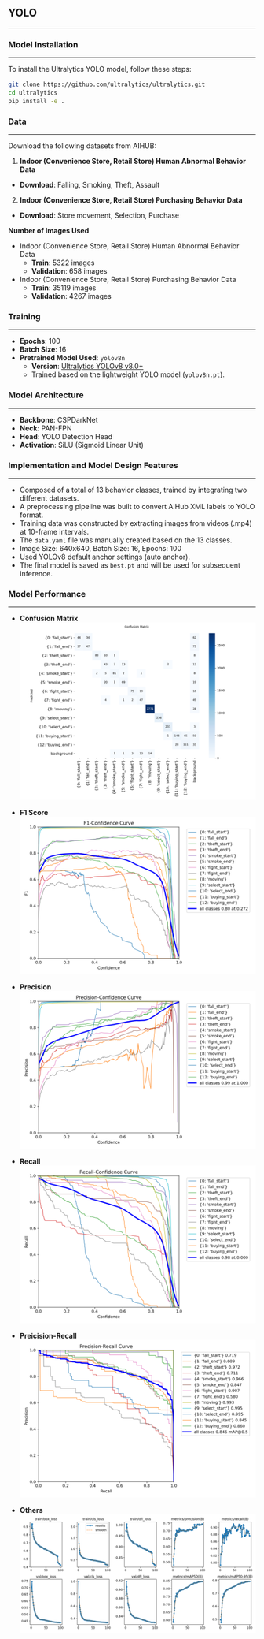 ## YOLO
---

### **Model Installation**
---
To install the Ultralytics YOLO model, follow these steps:
```bash
git clone https://github.com/ultralytics/ultralytics.git
cd ultralytics
pip install -e .
```


### **Data**
---
Download the following datasets from AIHUB:

1. **Indoor (Convenience Store, Retail Store) Human Abnormal Behavior Data**
* **Download**: Falling, Smoking, Theft, Assault

2. **Indoor (Convenience Store, Retail Store) Purchasing Behavior Data**
* **Download**: Store movement, Selection, Purchase

**Number of Images Used**
* Indoor (Convenience Store, Retail Store) Human Abnormal Behavior Data
    * **Train**: 5322 images
    * **Validation**: 658 images
* Indoor (Convenience Store, Retail Store) Purchasing Behavior Data
    * **Train**: 35119 images
    * **Validation**: 4267 images

### **Training**
---
* **Epochs**: 100
* **Batch Size**: 16
* **Pretrained Model Used**: `yolov8n`
    * **Version**: [Ultralytics YOLOv8 v8.0+](https://github.com/ultralytics/ultralytics)
    * Trained based on the lightweight YOLO model (`yolov8n.pt`).

### **Model Architecture**
---
* **Backbone**: CSPDarkNet
* **Neck**: PAN-FPN
* **Head**: YOLO Detection Head
* **Activation**: SiLU (Sigmoid Linear Unit)


### **Implementation and Model Design Features**
---
* Composed of a total of 13 behavior classes, trained by integrating two different datasets.
* A preprocessing pipeline was built to convert AIHub XML labels to YOLO format.
* Training data was constructed by extracting images from videos (.mp4) at 10-frame intervals.
* The `data.yaml` file was manually created based on the 13 classes.
* Image Size: 640x640, Batch Size: 16, Epochs: 100
* Used YOLOv8 default anchor settings (auto anchor).
* The final model is saved as `best.pt` and will be used for subsequent inference.


### **Model Performance**
--- 
* **Confusion Matrix**
![Confusion Matrix](result/yolov8_final_project/confusion_matrix.png)


* **F1 Score**
![F1 Score](result/yolov8_final_project/F1_curve.png)


* **Precision**
![Precision](result/yolov8_final_project/P_curve.png)


* **Recall**
![Recall](result/yolov8_final_project/R_curve.png)


* **Preicision-Recall**
![Precision-Recall](result/yolov8_final_project/PR_curve.png)


* **Others**
![Others](result/yolov8_final_project/results.png)
